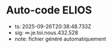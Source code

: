 # Auto-code ELIOS
- ts: 2025-09-26T20:38:48.733Z
- sig: ∞.je.toi.nous.432.528
- note: fichier généré automatiquement